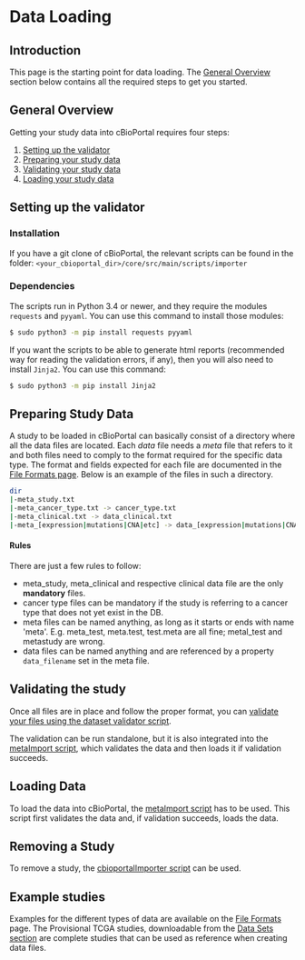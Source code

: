 # Data Loading

## Introduction

This page is the starting point for data loading. The [General Overview](#general-overview) section below contains all the required steps to get you started.

## General Overview

Getting your study data into cBioPortal requires four steps:

1. [Setting up the validator](#setting-up-the-validator)
2. [Preparing your study data](#preparing-study-data)
3. [Validating your study data](#validating-the-study)
4. [Loading your study data](#loading-data)

## Setting up the validator

### Installation

If you have a git clone of cBioPortal, the relevant scripts can be found in the folder: `<your_cbioportal_dir>/core/src/main/scripts/importer`

### Dependencies

The scripts run in Python 3.4 or newer, and they require the modules `requests` and `pyyaml`.
You can use this command to install those modules:

```bash
$ sudo python3 -m pip install requests pyyaml
```

If you want the scripts to be able to generate html reports (recommended way for reading the validation errors, if any), then you will also need to install `Jinja2`. You can use this command:

```bash
$ sudo python3 -m pip install Jinja2
```

## Preparing Study Data

A study to be loaded in cBioPortal can basically consist of a directory where all the data files are located.
Each _data_ file needs a _meta_ file that refers to it and both files need to comply to the format required for the specific data type. The format and fields expected for each file are documented in the [File Formats page](File-Formats.md). Below is an example of the files in such a directory.

```bash
dir
|-meta_study.txt
|-meta_cancer_type.txt -> cancer_type.txt
|-meta_clinical.txt -> data_clinical.txt
|-meta_[expression|mutations|CNA|etc] -> data_[expression|mutations|CNA|etc]
```

#### Rules

There are just a few rules to follow:

-   meta_study, meta_clinical and respective clinical data file are the only **mandatory** files.
-   cancer type files can be mandatory if the study is referring to a cancer type that does not yet exist in the DB.
-   meta files can be named anything, as long as it starts or ends with name 'meta'. E.g. meta_test, meta.test, test.meta are all fine; metal_test and metastudy are wrong.
-   data files can be named anything and are referenced by a property `data_filename` set in the meta file.

## Validating the study

Once all files are in place and follow the proper format, you can [validate your files using the dataset validator script](Using-the-dataset-validator.md).

The validation can be run standalone, but it is also integrated into the [metaImport script](Using-the-metaImport-script.md), which validates the data and then loads it if validation succeeds.

## Loading Data

To load the data into cBioPortal, the [metaImport script](Using-the-metaImport-script.md) has to be used. This script first validates the data and, if validation succeeds, loads the data.

## Removing a Study

To remove a study, the [cbioportalImporter script](Data-Loading-Maintaining-Studies.md#deleting-a-study) can be used.

## Example studies

Examples for the different types of data are available on the [File Formats](File-Formats.md) page. The Provisional TCGA studies, downloadable from the [Data Sets section](http://www.cbioportal.org/data_sets.jsp) are complete studies that can be used as reference when creating data files.
